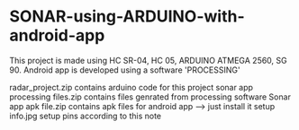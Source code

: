 # SONAR-using-ARDUINO-with-android-app
This project is made using HC SR-04, HC 05, ARDUINO ATMEGA 2560, SG 90. Android app is developed using a software 'PROCESSING'


radar_project.zip contains arduino code for this project
sonar app processing files.zip contains files genrated from processing software
Sonar app apk file.zip contains apk files for android app --> just install it
setup info.jpg setup pins according to this note
